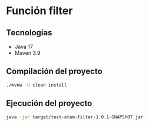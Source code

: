 # Función filter

## Tecnologías
- Java 17
- Maven 3.9

## Compilación del proyecto
```bash
./mvnw -U clean install
```

## Ejecución del proyecto
```bash
java -jar target/test-atam-filter-1.0.1-SNAPSHOT.jar
```

